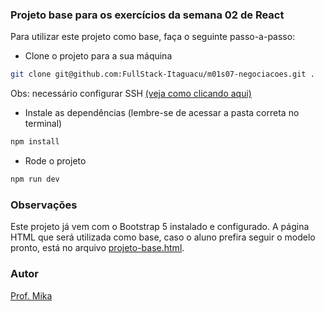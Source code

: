 ### Projeto base para os exercícios da semana 02 de React

Para utilizar este projeto como base, faça o seguinte passo-a-passo:

- Clone o projeto para a sua máquina

```bash
git clone git@github.com:FullStack-Itaguacu/m01s07-negociacoes.git .
```

Obs: necessário configurar SSH [(veja como clicando aqui)](https://www.youtube.com/watch?v=n-H1eFSsugo)

- Instale as dependências (lembre-se de acessar a pasta correta no terminal)

```bash
npm install
```

- Rode o projeto

```bash
npm run dev
```

### Observações

Este projeto já vem com o Bootstrap 5 instalado e configurado. A página HTML que será utilizada como base, caso o aluno prefira seguir o modelo pronto, está no arquivo [projeto-base.html](projeto-base.html).

### Autor

[Prof. Mika](https://www.linkedin.com/in/michaelnsc/)
